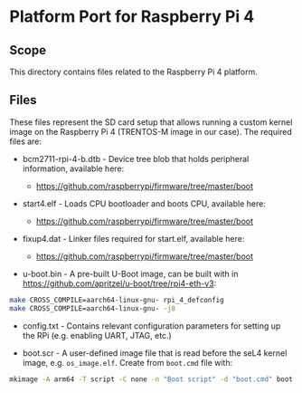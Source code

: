 # Platform Port for Raspberry Pi 4

## Scope

This directory contains files related to the Raspberry Pi 4 platform.

## Files

These files represent the SD card setup that allows running a custom kernel
image on the Raspberry Pi 4 (TRENTOS-M image in our case). The required files
are:

- bcm2711-rpi-4-b.dtb - Device tree blob that holds peripheral information,
available here:
  - <https://github.com/raspberrypi/firmware/tree/master/boot>

- start4.elf - Loads CPU bootloader and boots CPU, available here:
  - <https://github.com/raspberrypi/firmware/tree/master/boot>

- fixup4.dat - Linker files required for start.elf, available here:
  - <https://github.com/raspberrypi/firmware/tree/master/boot>

- u-boot.bin - A pre-built U-Boot image, can be built with in
<https://github.com/apritzel/u-boot/tree/rpi4-eth-v3>:

```bash
make CROSS_COMPILE=aarch64-linux-gnu- rpi_4_defconfig
make CROSS_COMPILE=aarch64-linux-gnu- -j8
```

- config.txt - Contains relevant configuration parameters for setting up the
RPi (e.g. enabling UART, JTAG, etc.)

- boot.scr - A user-defined image file that is read before the seL4 kernel
image, e.g. `os_image.elf`. Create from `boot.cmd` file with:

```bash
mkimage -A arm64 -T script -C none -n "Boot script" -d "boot.cmd" boot.scr
```
